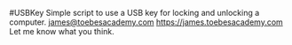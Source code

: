 #USBKey
Simple script to use a USB key for locking and unlocking a computer.
james@toebesacademy.com
https://james.toebesacademy.com
Let me know what you think.

